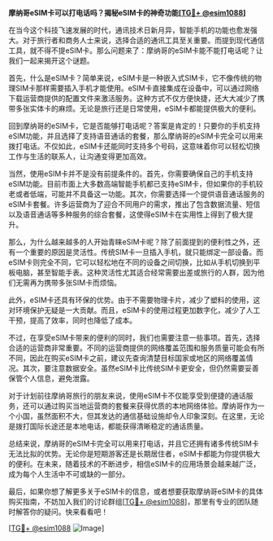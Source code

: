 **摩纳哥eSIM卡可以打电话吗？揭秘eSIM卡的神奇功能[[TG💪+ @esim1088](https://t.me/s/esim1088)]**

在当今这个科技飞速发展的时代，通讯技术日新月异，智能手机的功能也愈发强大。对于旅行者和商务人士来说，选择合适的通讯工具至关重要。而提到现代通信工具，就不得不提eSIM卡。那么问题来了：摩纳哥的eSIM卡能不能打电话呢？让我们一起来揭开这个谜题。

首先，什么是eSIM卡？简单来说，eSIM卡是一种嵌入式SIM卡，它不像传统的物理SIM卡那样需要插入手机才能使用。eSIM卡直接集成在设备中，可以通过网络下载运营商提供的配置文件来激活服务。这种方式不仅方便快捷，还大大减少了携带多张实体卡的麻烦。无论是旅行还是日常使用，eSIM卡都能提供极大的便利。

回到摩纳哥的eSIM卡，它是否能够打电话呢？答案是肯定的！只要你的手机支持eSIM功能，并且选择了支持语音通话的套餐，那么摩纳哥的eSIM卡完全可以用来拨打电话。不仅如此，eSIM卡还能同时支持多个号码，这意味着你可以轻松切换工作与生活的联系人，让沟通变得更加高效。

当然，使用eSIM卡并不是没有前提条件的。首先，你需要确保自己的手机支持eSIM功能。目前市面上大多数高端智能手机都已支持eSIM卡，但如果你的手机较老或者低端，可能并不具备这一功能。其次，你需要选择一个提供语音通话服务的eSIM卡套餐。许多运营商为了迎合不同用户的需求，推出了包含数据流量、短信以及语音通话等多种服务的综合套餐，这使得eSIM卡在实用性上得到了极大提升。

那么，为什么越来越多的人开始青睐eSIM卡呢？除了前面提到的便利性之外，还有一个重要的原因是灵活性。传统SIM卡一旦插入手机，就只能绑定一部设备。而eSIM卡则完全不同，它可以轻松地在不同的设备之间切换，比如从手机切换到平板电脑，甚至智能手表。这种灵活性尤其适合经常需要出差或旅行的人群，因为他们无需再为携带多张SIM卡而烦恼。

此外，eSIM卡还具有环保的优势。由于不需要物理卡片，减少了塑料的使用，这对环境保护无疑是一大贡献。而且，eSIM卡的使用过程更加数字化，减少了人工干预，提高了效率，同时也降低了成本。

不过，在享受eSIM卡带来的便利的同时，我们也需要注意一些事项。首先，选择合适的运营商非常重要。不同的运营商提供的网络覆盖范围和服务质量可能会有所不同，因此在购买eSIM卡之前，建议先查询清楚目标国家或地区的网络覆盖情况。其次，要注意数据安全。虽然eSIM卡比传统SIM卡更安全，但仍然需要妥善保管个人信息，避免泄露。

对于计划前往摩纳哥旅行的朋友来说，使用eSIM卡不仅能享受到便捷的通话服务，还可以通过购买当地运营商的套餐来获得优质的本地网络体验。摩纳哥作为一个小国，虽然面积不大，但其发达的通信基础设施却令人印象深刻。在这里，无论是拨打国际长途还是本地电话，都能获得清晰稳定的通话质量。

总结来说，摩纳哥的eSIM卡完全可以用来打电话，并且它还拥有诸多传统SIM卡无法比拟的优势。无论你是短期游客还是长期居住者，eSIM卡都能为你提供极大的便利。在未来，随着技术的不断进步，相信eSIM卡的应用场景会越来越广泛，成为每个人生活中不可或缺的一部分。

最后，如果你想了解更多关于eSIM卡的信息，或者想要获取摩纳哥eSIM卡的具体购买指南，不妨加入我们的讨论群组[[TG💪+ @esim1088](https://t.me/s/esim1088)]，那里有专业的团队随时解答你的疑问。快来看看吧！

[[TG💪+ @esim1088](https://t.me/s/esim1088) ![Image](https://i.postimg.cc/4NQfJmqS/Snipaste-2025-05-13-00-14-12.png)]